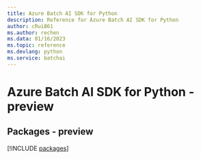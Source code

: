 ```yaml
---
title: Azure Batch AI SDK for Python
description: Reference for Azure Batch AI SDK for Python
author: cRui861
ms.author: rechen
ms.data: 01/16/2023
ms.topic: reference
ms.devlang: python
ms.service: batchai
---
```

# Azure Batch AI SDK for Python - preview
## Packages - preview
[!INCLUDE [packages](batch-ai-index.md)]